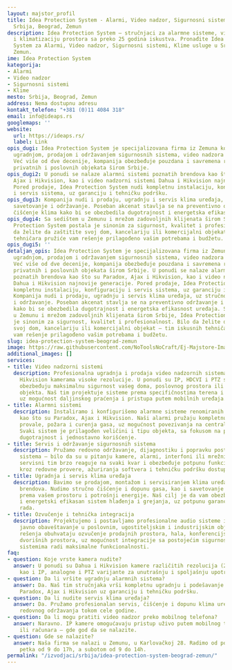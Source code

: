 ```yaml
---
layout: majstor_profil
title: Idea Protection System - Alarmi, Video nadzor, Sigurnosni sistemi, Klime u
  Srbija, Beograd, Zemun
description: Idea Protection System – stručnjaci za alarmne sisteme, video nadzor
  i klimatizaciju prostora sa preko 25 godina iskustva. Pronađite Idea Protection
  System za Alarmi, Video nadzor, Sigurnosni sistemi, Klime usluge u Srbija, Beograd,
  Zemun.
ime: Idea Protection System
kategorija:
- Alarmi
- Video nadzor
- Sigurnosni sistemi
- Klime
mesto: Srbija, Beograd, Zemun
address: Nema dostupnu adresu
kontakt_telefon: "+381 (0)11 4084 318"
email: info@ideaps.rs
googlemaps: ''
website:
  url: https://ideaps.rs/
  label: Link
opis_dugi: Idea Protection System je specijalizovana firma iz Zemuna koja se bavi
  ugradnjom, prodajom i održavanjem sigurnosnih sistema, video nadzora i klimatizacije.
  Već više od dve decenije, kompanija obezbeđuje pouzdana i savremena rešenja za zaštitu
  privatnih i poslovnih objekata širom Srbije.
opis_dugi2: U ponudi se nalaze alarmni sistemi poznatih brendova kao što su Paradox,
  Ajax i Hikvision, kao i video nadzorni sistemi Dahua i Hikvision najnovije generacije.
  Pored prodaje, Idea Protection System nudi kompletnu instalaciju, konfiguraciju
  i servis sistema, uz garanciju i tehničku podršku.
opis_dugi3: Kompanija nudi i prodaju, ugradnju i servis klima uređaja, uz stručno
  savetovanje i održavanje. Poseban akcenat stavlja se na preventivno održavanje i
  čišćenje klima kako bi se obezbedila dugotrajnost i energetska efikasnost uređaja.
opis_dugi4: Sa sedištem u Zemunu i mrežom zadovoljnih klijenata širom Srbije, Idea
  Protection System postala je sinonim za sigurnost, kvalitet i profesionalnost. Bilo
  da želite da zaštitite svoj dom, kancelariju ili komercijalni objekat – tim iskusnih
  tehničara pružiće vam rešenje prilagođeno vašim potrebama i budžetu.
opis_dugi5: ''
detaljan_opis: Idea Protection System je specijalizovana firma iz Zemuna koja se bavi
  ugradnjom, prodajom i održavanjem sigurnosnih sistema, video nadzora i klimatizacije.
  Već više od dve decenije, kompanija obezbeđuje pouzdana i savremena rešenja za zaštitu
  privatnih i poslovnih objekata širom Srbije. U ponudi se nalaze alarmni sistemi
  poznatih brendova kao što su Paradox, Ajax i Hikvision, kao i video nadzorni sistemi
  Dahua i Hikvision najnovije generacije. Pored prodaje, Idea Protection System nudi
  kompletnu instalaciju, konfiguraciju i servis sistema, uz garanciju i tehničku podršku.
  Kompanija nudi i prodaju, ugradnju i servis klima uređaja, uz stručno savetovanje
  i održavanje. Poseban akcenat stavlja se na preventivno održavanje i čišćenje klima
  kako bi se obezbedila dugotrajnost i energetska efikasnost uređaja. Sa sedištem
  u Zemunu i mrežom zadovoljnih klijenata širom Srbije, Idea Protection System postala
  je sinonim za sigurnost, kvalitet i profesionalnost. Bilo da želite da zaštitite
  svoj dom, kancelariju ili komercijalni objekat – tim iskusnih tehničara pružiće
  vam rešenje prilagođeno vašim potrebama i budžetu.
slug: idea-protection-system-beograd-zemun
image: https://raw.githubusercontent.com/NoToolsNoCraft/Ej-Majstore-Images/refs/heads/main/Images/IPS%20Idea%20protection%20system%20logo.webp
additional_images: []
services:
- title: Video nadzorni sistemi
  description: Profesionalna ugradnja i prodaja video nadzornih sistema sa Dahua i
    Hikvision kamerama visoke rezolucije. U ponudi su IP, HDCVI i PTZ sistemi koji
    obezbeđuju maksimalnu sigurnost vašeg doma, poslovnog prostora ili industrijskog
    objekta. Naš tim projektuje sisteme prema specifičnostima terena i potrebama korisnika,
    uz mogućnost daljinskog praćenja i pristupa putem mobilnih uređaja.
- title: Alarmni sistemi
  description: Instaliramo i konfigurišemo alarmne sisteme renomiranih proizvođača
    kao što su Paradox, Ajax i Hikvision. Naši alarmi pružaju kompletnu zaštitu od
    provale, požara i curenja gasa, uz mogućnost povezivanja na centralu za dojavu.
    Svaki sistem je prilagođen veličini i tipu objekta, sa fokusom na pouzdanost,
    dugotrajnost i jednostavno korišćenje.
- title: Servis i održavanje sigurnosnih sistema
  description: Pružamo redovno održavanje, dijagnostiku i popravku postojećih sigurnosnih
    sistema – bilo da su u pitanju kamere, alarmi, interfoni ili mrežni uređaji. Naš
    servisni tim brzo reaguje na svaki kvar i obezbeđuje potpunu funkcionalnost sistema
    kroz redovne provere, ažuriranja softvera i tehničku podršku dostupnu 24/7.
- title: Ugradnja i servis klima uređaja
  description: Bavimo se prodajom, montažom i servisiranjem klima uređaja svih poznatih
    brendova. Nudimo stručno čišćenje i dopunu gasa, kao i savetovanje o izboru uređaja
    prema vašem prostoru i potrošnji energije. Naš cilj je da vam obezbedimo dugotrajan
    i energetski efikasan sistem hlađenja i grejanja, uz potpunu garanciju kvaliteta
    rada.
- title: Ozvučenje i tehnička integracija
  description: Projektujemo i postavljamo profesionalne audio sisteme i sisteme za
    javno obaveštavanje u poslovnim, ugostiteljskim i industrijskim objektima. Naša
    rešenja obuhvataju ozvučenje prodajnih prostora, hala, konferencijskih sala i
    dvorišnih prostora, uz mogućnost integracije sa postojećim sigurnosnim i mrežnim
    sistemima radi maksimalne funkcionalnosti.
faq:
- question: Koje vrste kamera nudite?
  answer: U ponudi su Dahua i Hikvision kamere različitih rezolucija (2MP, 5MP, 8MP),
    kao i IP, analogne i PTZ varijante za unutrašnju i spoljašnju upotrebu.
- question: Da li vršite ugradnju alarmnih sistema?
  answer: Da. Naš tim stručnjaka vrši kompletnu ugradnju i podešavanje alarmnih sistema
    Paradox, Ajax i Hikvision uz garanciju i tehničku podršku.
- question: Da li nudite servis klima uređaja?
  answer: Da. Pružamo profesionalan servis, čišćenje i dopunu klima uređaja, uz mogućnost
    redovnog održavanja tokom cele godine.
- question: Da li mogu pratiti video nadzor preko mobilnog telefona?
  answer: Naravno. IP kamere omogućavaju pristup uživo putem mobilnog telefona, tableta
    ili računara – gde god da se nalazite.
- question: Gde se nalazite?
  answer: Naša firma se nalazi u Zemunu, u Karlovačkoj 28. Radimo od ponedeljka do
    petka od 9 do 17h, a subotom od 9 do 14h.
permalink: "/izvodjaci/srbija/idea-protection-system-beograd-zemun/"
---
```

